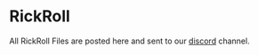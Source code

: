 # RickRoll
All RickRoll Files are posted here and sent to our [discord](https://discord.gg/enymCyDY) channel.

